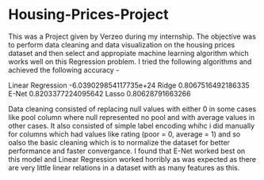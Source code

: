 # Housing-Prices-Project
This was a Project given by Verzeo during my internship. The objective was to perform data cleaning and data visualization on the housing prices dataset and then select and appropiate machine learning algorithm which works well on this Regression problem.
I tried the following algorithms and achieved the following accuracy -

Linear Regression -6.039029854117735e+24
Ridge 0.8067516492186335
E-Net 0.8203377224095642
Lasso 0.80628791663266

Data cleaning consisted of replacing null values with either 0 in some cases like pool column where null represented no pool and with average values in other cases.
It also consisted of simple label encoding whihc i did manually for columns which had values like rating (poor = 0, average = 1) and so oalso the basic cleaning which is to normalize the dataset for better performance and faster convergance.
I found that E-Net worked best on this model and Linear Regression worked horribly as was expected as there are very little linear relations in a dataset with as many features as this.
